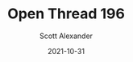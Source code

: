 ---
layout: podcast
title: "Open Thread 196"
author: Scott Alexander
description: https://astralcodexten.substack.com/p/open-thread-196
date: 2021-10-31
length: 213603
duration: 53
guid: open-thread-196
---